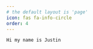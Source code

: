 ```yaml
---
# the default layout is 'page'
icon: fas fa-info-circle
order: 4
---
```


```bash
Hi my name is Justin
```
